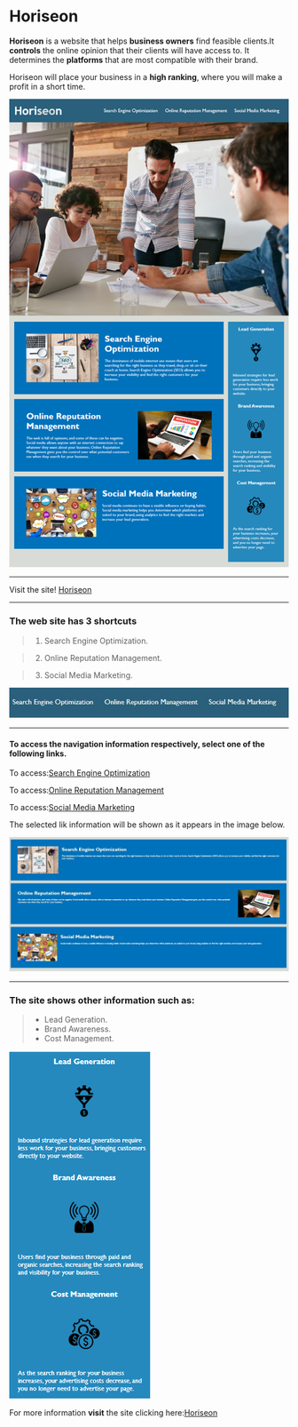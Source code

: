 # Horiseon

**Horiseon** is a website that helps **business owners** find feasible clients.It **controls** the online opinion that their clients will have access to. It determines the **platforms** that are most compatible with their brand. 

Horiseon will place your business in a **high ranking**, where you will make a profit in a short time.


 ![Homepage](assets/images/website-homepage.png)
 _____________________________________________________________________
 Visit the site! [Horiseon](https://bunix25.github.io/Horiseon/#social-media-marketing)

____________________________
### The web site has  3 shortcuts

> 1. Search Engine Optimization. 
 
> 2. Online Reputation Management.

> 3. Social Media Marketing.

 ![Image with the link of the site navigation](assets/images/website-navegation.jpg)
 ______________________________________________________________
#### To access the navigation information respectively, select one of the following links.

To access:[Search Engine Optimization](https://bunix25.github.io/Horiseon/#social-media-marketing/#search-engine-optimization)

To access:[Online Reputation Management](https://bunix25.github.io/Horiseon/#social-media-marketing/#online-reputation-management)

To access:[Social Media Marketing](https://bunix25.github.io/Horiseon/#social-media-marketing/#social-media-marketing)


The selected lik information will be shown as it appears in the image below.

![3 images with their respective information of each link of the site navigation](assets/images/website-navegation-quick.jpg)

__________________________________________________________________________________
### The site shows other information such as:
> - Lead Generation.
> - Brand Awareness.
> - Cost Management.

>
![3 image symbols with their corresponding information](assets/images/website-other-information.png)

For more information **visit** the site clicking here:[Horiseon](https://bunix25.github.io/Horiseon/#social-media-marketing)
